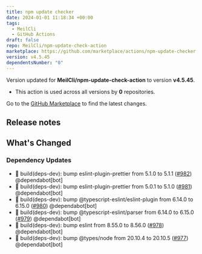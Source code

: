 ```yaml
---
title: npm update checker
date: 2024-01-01 11:18:34 +00:00
tags:
  - MeilCli
  - GitHub Actions
draft: false
repo: MeilCli/npm-update-check-action
marketplace: https://github.com/marketplace/actions/npm-update-checker
version: v4.5.45
dependentsNumber: "0"
---
```



Version updated for **MeilCli/npm-update-check-action** to version **v4.5.45**.
- This action is used across all versions by **0** repositories.

Go to the [GitHub Marketplace](https://github.com/marketplace/actions/npm-update-checker) to find the latest changes.

## Release notes

## What's Changed
### Dependency Updates
- :green_book: build(deps-dev): bump eslint-plugin-prettier from 5.1.0 to 5.1.1 ([#982](https://github.com/MeilCli/npm-update-check-action/pull/982)) @dependabot[bot]
- :green_book: build(deps-dev): bump eslint-plugin-prettier from 5.0.1 to 5.1.0 ([#981](https://github.com/MeilCli/npm-update-check-action/pull/981)) @dependabot[bot]
- :green_book: build(deps-dev): bump @typescript-eslint/eslint-plugin from 6.14.0 to 6.15.0 ([#980](https://github.com/MeilCli/npm-update-check-action/pull/980)) @dependabot[bot]
- :green_book: build(deps-dev): bump @typescript-eslint/parser from 6.14.0 to 6.15.0 ([#979](https://github.com/MeilCli/npm-update-check-action/pull/979)) @dependabot[bot]
- :green_book: build(deps-dev): bump eslint from 8.55.0 to 8.56.0 ([#978](https://github.com/MeilCli/npm-update-check-action/pull/978)) @dependabot[bot]
- :green_book: build(deps-dev): bump @types/node from 20.10.4 to 20.10.5 ([#977](https://github.com/MeilCli/npm-update-check-action/pull/977)) @dependabot[bot]
